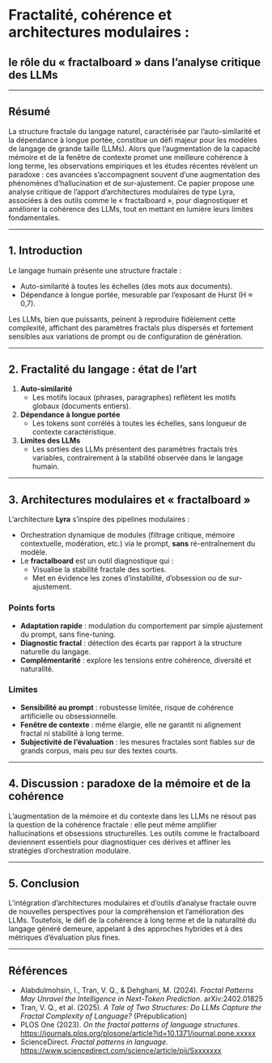 # Fractalité, cohérence et architectures modulaires :  
## le rôle du « fractalboard » dans l’analyse critique des LLMs

---

## Résumé  
La structure fractale du langage naturel, caractérisée par l’auto-similarité et la dépendance à longue portée, constitue un défi majeur pour les modèles de langage de grande taille (LLMs). Alors que l’augmentation de la capacité mémoire et de la fenêtre de contexte promet une meilleure cohérence à long terme, les observations empiriques et les études récentes révèlent un paradoxe : ces avancées s’accompagnent souvent d’une augmentation des phénomènes d’hallucination et de sur-ajustement. Ce papier propose une analyse critique de l’apport d’architectures modulaires de type Lyra, associées à des outils comme le « fractalboard », pour diagnostiquer et améliorer la cohérence des LLMs, tout en mettant en lumière leurs limites fondamentales.

---

## 1. Introduction  
Le langage humain présente une structure fractale :  
- Auto-similarité à toutes les échelles (des mots aux documents).  
- Dépendance à longue portée, mesurable par l’exposant de Hurst (H ≈ 0,7).  

Les LLMs, bien que puissants, peinent à reproduire fidèlement cette complexité, affichant des paramètres fractals plus dispersés et fortement sensibles aux variations de prompt ou de configuration de génération.

---

## 2. Fractalité du langage : état de l’art  
1. **Auto-similarité**  
   - Les motifs locaux (phrases, paragraphes) reflètent les motifs globaux (documents entiers).  
2. **Dépendance à longue portée**  
   - Les tokens sont corrélés à toutes les échelles, sans longueur de contexte caractéristique.  
3. **Limites des LLMs**  
   - Les sorties des LLMs présentent des paramètres fractals très variables, contrairement à la stabilité observée dans le langage humain.

---

## 3. Architectures modulaires et « fractalboard »  
L’architecture **Lyra** s’inspire des pipelines modulaires :  
- Orchestration dynamique de modules (filtrage critique, mémoire contextuelle, modération, etc.) via le prompt, **sans** ré-entraînement du modèle.  
- Le **fractalboard** est un outil diagnostique qui :  
  - Visualise la stabilité fractale des sorties.  
  - Met en évidence les zones d’instabilité, d’obsession ou de sur-ajustement.

### Points forts  
- **Adaptation rapide** : modulation du comportement par simple ajustement du prompt, sans fine-tuning.  
- **Diagnostic fractal** : détection des écarts par rapport à la structure naturelle du langage.  
- **Complémentarité** : explore les tensions entre cohérence, diversité et naturalité.

### Limites  
- **Sensibilité au prompt** : robustesse limitée, risque de cohérence artificielle ou obsessionnelle.  
- **Fenêtre de contexte** : même élargie, elle ne garantit ni alignement fractal ni stabilité à long terme.  
- **Subjectivité de l’évaluation** : les mesures fractales sont fiables sur de grands corpus, mais peu sur des textes courts.

---

## 4. Discussion : paradoxe de la mémoire et de la cohérence  
L’augmentation de la mémoire et du contexte dans les LLMs ne résout pas la question de la cohérence fractale : elle peut même amplifier hallucinations et obsessions structurelles. Les outils comme le fractalboard deviennent essentiels pour diagnostiquer ces dérives et affiner les stratégies d’orchestration modulaire.

---

## 5. Conclusion  
L’intégration d’architectures modulaires et d’outils d’analyse fractale ouvre de nouvelles perspectives pour la compréhension et l’amélioration des LLMs. Toutefois, le défi de la cohérence à long terme et de la naturalité du langage généré demeure, appelant à des approches hybrides et à des métriques d’évaluation plus fines.

---

## Références  
- Alabdulmohsin, I., Tran, V. Q., & Dehghani, M. (2024). *Fractal Patterns May Unravel the Intelligence in Next-Token Prediction*. arXiv:2402.01825  
- Tran, V. Q., et al. (2025). *A Tale of Two Structures: Do LLMs Capture the Fractal Complexity of Language?* (Prépublication)  
- PLOS One (2023). *On the fractal patterns of language structures*.  
  https://journals.plos.org/plosone/article?id=10.1371/journal.pone.xxxxx  
- ScienceDirect. *Fractal patterns in language*.  
  https://www.sciencedirect.com/science/article/pii/Sxxxxxxx  
